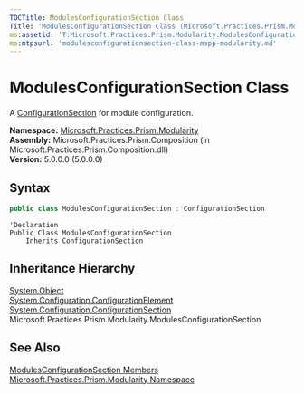 ```yaml
---
TOCTitle: ModulesConfigurationSection Class
Title: 'ModulesConfigurationSection Class (Microsoft.Practices.Prism.Modularity)'
ms:assetid: 'T:Microsoft.Practices.Prism.Modularity.ModulesConfigurationSection'
ms:mtpsurl: 'modulesconfigurationsection-class-mspp-modularity.md'
---
```



# ModulesConfigurationSection Class

A [ConfigurationSection](http://msdn.microsoft.com/en-us/library/x0kca287) for module configuration.

**Namespace:** [Microsoft.Practices.Prism.Modularity](/patterns-practices/reference/mspp-modularity-namespace)  
**Assembly:** Microsoft.Practices.Prism.Composition (in Microsoft.Practices.Prism.Composition.dll)  
**Version:** 5.0.0.0 (5.0.0.0)

## Syntax

```C#
public class ModulesConfigurationSection : ConfigurationSection
```

```VB
'Declaration
Public Class ModulesConfigurationSection
	Inherits ConfigurationSection
```

## Inheritance Hierarchy

[System.Object](http://msdn.microsoft.com/en-us/library/e5kfa45b)  
[System.Configuration.ConfigurationElement](http://msdn.microsoft.com/en-us/library/kyx77cz3)  
[System.Configuration.ConfigurationSection](http://msdn.microsoft.com/en-us/library/x0kca287)  
Microsoft.Practices.Prism.Modularity.ModulesConfigurationSection

## See Also

[ModulesConfigurationSection Members](/patterns-practices/reference/modulesconfigurationsection-members-mspp-modularity)  
[Microsoft.Practices.Prism.Modularity Namespace](/patterns-practices/reference/mspp-modularity-namespace)  
